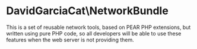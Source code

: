 # DavidGarciaCat\NetworkBundle

This is a set of reusable network tools, based on PEAR PHP extensions,
but written using pure PHP code, so all developers will be able to use
these features when the web server is not providing them.
